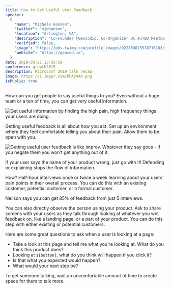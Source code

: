 ```yaml
---
title: How to Get Useful User Feedback
speaker:
  {
    "name": "Michele Hansen",
    "twitter": "mjwhansen",
    "location": "Arlington, VA",
    "description": "Co-Founder @Geocodio. Co-Organizer DC #JTBD Meetup. Wife of @MathiasHansen. Previously product @themotleyfool @engagedc",
    "verified": false,
    "image": "https://pbs.twimg.com/profile_images/922883075578716163/i-9OjQQN.jpg",
    "website": "https://geocod.io",
  }
date: 2019-03-25 15:56:58
conference: growth2019
description: Microconf 2019 talk recap
image: https://i.imgur.com/khAEVA4.png
isPublic: true
---
```


<!-- slides: https://twitter.com/mjwhansen/status/1110319383459487747 -->

How can you get people to say useful things to you? Even without a huge team or a ton of time, you can get very useful information.

![Get useful information by finding the high pain, high frequency things your users are doing.](https://i.imgur.com/ZkrWvCx.png)

Getting useful feedback is all about how you act. Set up an environment where they feel comfortable telling you about their pain. Allow them to be open with you.

![Getting useful user feedback is like improv. Whatever they say goes - if you negate them you won't get anything out of it.](https://i.imgur.com/nVzcNX2.jpg)

If your user says the name of your product wrong, just go with it! Defending or explaining stops the flow of information.

How? Half-hour interviews once or twice a week learning about your users' pain points in their overall process. You can do this with an existing customer, potential customer, or a formal customer.

Neilson says you can get 85% of feedback from just 5 interviews.

You can also directly observe the person using your product. Ask to share screens with your users as they talk through looking at whatever you wnt feedback on, like a landing page, or a part of your product. You can do this step with either existing or potential customers.

Here are some great questions to ask when a user is looking at a page:

- Take a look at this page and tell me what you're looking at. What do you think this product does?
- Looking at `${button}`, what do you think will happen if you click it?
- Is that what you expected would happen?
- What would your next step be?

To get someone talking, wait an uncomfortable amount of time to create space for them to talk more.
